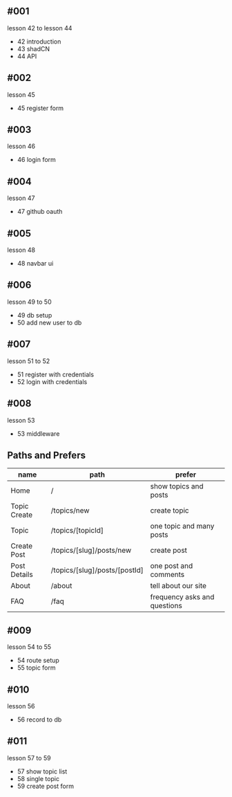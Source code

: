 ## #001

lesson 42 to lesson 44

- 42 introduction
- 43 shadCN
- 44 API

## #002

lesson 45

- 45 register form

## #003

lesson 46

- 46 login form

## #004

lesson 47

- 47 github oauth

## #005

lesson 48

- 48 navbar ui

## #006

lesson 49 to 50

- 49 db setup
- 50 add new user to db

## #007

lesson 51 to 52

- 51 register with credentials
- 52 login with credentials

## #008

lesson 53

- 53 middleware

## Paths and Prefers

| name         | path                          | prefer                       |
| ------------ | ----------------------------- | ---------------------------- |
| Home         | /                             | show topics and posts        |
| Topic Create | /topics/new                   | create topic                 |
| Topic        | /topics/[topicId]             | one topic and many posts     |
| Create Post  | /topics/[slug]/posts/new      | create post                  |
| Post Details | /topics/[slug]/posts/[postId] | one post and comments        |
| About        | /about                        | tell about our site          |
| FAQ          | /faq                          | frequency asks and questions |

## #009

lesson 54 to 55

- 54 route setup
- 55 topic form

## #010

lesson 56

- 56 record to db

## #011

lesson 57 to 59

- 57 show topic list
- 58 single topic
- 59 create post form
